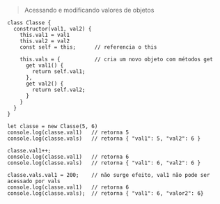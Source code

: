 > Acessando e modificando valores de objetos
    
    class Classe {
      constructor(val1, val2) {
        this.val1 = val1
        this.val2 = val2
        const self = this;      // referencia o this

        this.vals = {           // cria um novo objeto com métodos get
          get val1() {
            return self.val1;
          },
          get val2() {
            return self.val2;
          }
        }
      }
    }

    let classe = new Classe(5, 6)
    console.log(classe.val1)   // retorna 5
    console.log(classe.vals)   // retorna { "val1": 5, "val2": 6 }

    classe.val1++;
    console.log(classe.val1)   // retorna 6
    console.log(classe.vals)   // retorna { "val1": 6, "val2": 6 }
    
    classe.vals.val1 = 200;    // não surge efeito, val1 não pode ser acessado por vals
    console.log(classe.val1)   // retorna 6
    console.log(classe.vals);  // retorna { "val1": 6, "valor2": 6}
